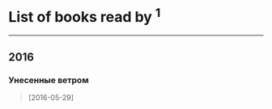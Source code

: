 # List of books read by [](http://vk.com/id140020294)<sup>1</sup>
---

## 2016

### Унесенные ветром
> [2016-05-29] 




